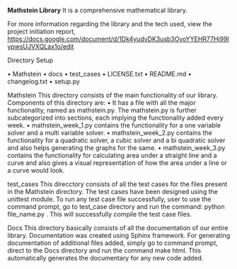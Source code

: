 **Mathstein Library**
It is a comprehensive mathematical library.

For more information regarding the library and the tech used, view the project initiation report, https://docs.google.com/document/d/1Dk4yudvDK3usb3OyoYYEHR77Hj99lypwsUJVXQLax1o/edit 

Directory Setup

•	Mathstein
•	docs
•	test_cases
•	LICENSE.txt
•	README.md
•	changelog.txt
•	setup.py

Mathstein 
This directory consists of the main functionality of our library.
Components of this directory are:
•	It has a file with all the major functionality, named as mathstein.py. The mathstein.py is further subcategorized into sections, each implying the functionality added every week.
•	mathstein_week_1.py contains the functionality for a one variable solver and a multi variable solver.
•	mathstein_week_2.py contains the functionality for a quadratic solver, a cubic solver and a bi quadratic solver and also helps generating the graphs for the same.
•	mathstein_week_3.py contains the functionality for calculating area under a straight line and a curve and also gives a visual representation of how the area under a line or a curve would look.


test_cases
This direcctory consists of all the test cases for the files present in the Mathstein directory. The test cases have been designed using the unittest module.
To run any test case file successfully, user to use the command prompt, go to test_case directory and run the command: python file_name.py . This will successfully compile the test case files.


Docs
This directory basically consists of all the documentation of our entire library. Documentation was created using Sphinx framework.
For generating documentation of additional files added, simply go to command prompt, direct to the Docs directory and run the command make html. This automatically generates the documentary for any new code added.
